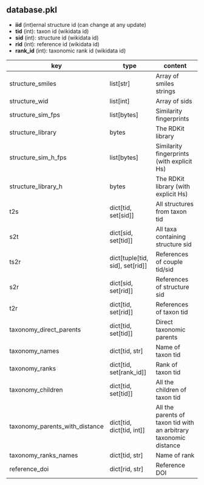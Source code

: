 ## database.pkl

- **iid** (int)ernal structure id (can change at any update)
- **tid** (int): taxon id (wikidata id)
- **sid** (int): structure id (wikidata id)
- **rid** (int): reference id (wikidata id)
- **rank_id** (int): taxonomic rank id (wikidata id)

| key                            | type                            | content                                                           |
|--------------------------------|---------------------------------|-------------------------------------------------------------------|
| structure_smiles               | list[str]                       | Array of smiles strings                                           |
| structure_wid                  | list[int]                       | Array of sids                                                     |
| structure_sim_fps              | list[bytes]                     | Similarity fingerprints                                           |
| structure_library              | bytes                           | The RDKit library                                                 |
| structure_sim_h_fps            | list[bytes]                     | Similarity fingerprints (with explicit Hs)                        |
| structure_library_h            | bytes                           | The RDKit library (with explicit Hs)                              |
| t2s                            | dict[tid, set[sid]]             | All structures from taxon tid                                     |
| s2t                            | dict[sid, set[tid]]             | All taxa containing structure sid                                 |
| ts2r                           | dict[tuple[tid, sid], set[rid]] | References of couple tid/sid                                      |
| s2r                            | dict[sid, set[rid]]             | References of structure sid                                       |
| t2r                            | dict[tid, set[rid]]             | References of taxon tid                                           |
| taxonomy_direct_parents        | dict[tid, set[tid]]             | Direct taxonomic parents                                          |
| taxonomy_names                 | dict[tid, str]                  | Name of taxon tid                                                 |
| taxonomy_ranks                 | dict[tid, set[rank_id]]         | Rank of taxon tid                                                 |
| taxonomy_children              | dict[tid, set[tid]]             | All the children of taxon tid                                     |
| taxonomy_parents_with_distance | dict[tid, dict[tid, int]]       | All the parents of taxon tid with an arbitrary taxonomic distance |
| taxonomy_ranks_names           | dict[tid, str]                  | Name of rank                                                      |
| reference_doi                  | dict[rid, str]                  | Reference DOI                                                     |
